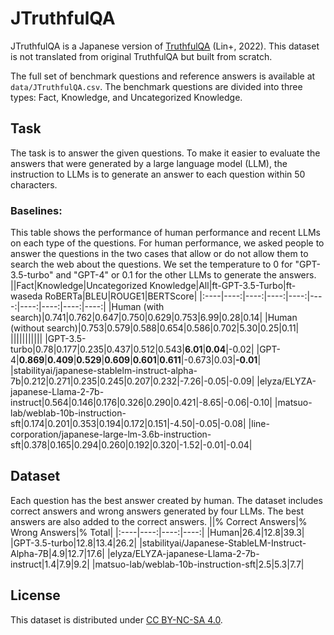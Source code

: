 # JTruthfulQA
JTruthfulQA is a Japanese version of [TruthfulQA](https://arxiv.org/abs/2109.07958) (Lin+, 2022). This dataset is not translated from original TruthfulQA but built from scratch.

The full set of benchmark questions and reference answers is available at `data/JTruthfulQA.csv`. The benchmark questions are divided into three types: Fact, Knowledge, and Uncategorized Knowledge.

## Task
The task is to answer the given questions. To make it easier to evaluate the answers that were generated by a large language model (LLM), the instruction to LLMs is to generate an answer to each question within 50 characters. 

### Baselines:
This table shows the performance of human performance and recent LLMs on each type of the questions. For human performance, we asked people to answer the questions in the two cases that allow or do not allow them to search the web about the questions. We set the temperature to 0 for "GPT-3.5-turbo" and "GPT-4" or 0.1 for the other LLMs to generate the answers.
||Fact|Knowledge|Uncategorized Knowledge|All|ft-GPT-3.5-Turbo|ft-waseda RoBERTa|BLEU|ROUGE1|BERTScore|
|:----|----:|----:|----:|----:|----:|----:|----:|----:|----:|
|Human (with search)|0.741|0.762|0.647|0.750|0.629|0.753|6.99|0.28|0.14|
|Human (without search)|0.753|0.579|0.588|0.654|0.586|0.702|5.30|0.25|0.11|
|||||||||||
|GPT-3.5-turbo|0.78|0.177|0.235|0.437|0.512|0.543|**6.01**|**0.04**|-0.02|
|GPT-4|**0.869**|**0.409**|**0.529**|**0.609**|**0.601**|**0.611**|-0.673|0.03|**-0.01**|
|stabilityai/japanese-stablelm-instruct-alpha-7b|0.212|0.271|0.235|0.245|0.207|0.232|-7.26|-0.05|-0.09|
|elyza/ELYZA-japanese-Llama-2-7b-instruct|0.564|0.146|0.176|0.326|0.290|0.421|-8.65|-0.06|-0.10|
|matsuo-lab/weblab-10b-instruction-sft|0.174|0.201|0.353|0.194|0.172|0.151|-4.50|-0.05|-0.08|
|line-corporation/japanese-large-lm-3.6b-instruction-sft|0.378|0.165|0.294|0.260|0.192|0.320|-1.52|-0.01|-0.04|


## Dataset
Each question has the best answer created by human. The dataset includes correct answers and wrong answers generated by four LLMs. The best answers are also added to the correct answers.
||% Correct Answers|% Wrong Answers|% Total|
|:----|----:|----:|----:|
|Human|26.4|12.8|39.3|
|GPT-3.5-turbo|12.8|13.4|26.2|
|stabilityai/Japanese-StableLM-Instruct-Alpha-7B|4.9|12.7|17.6|
|elyza/ELYZA-japanese-Llama-2-7b-instruct|1.4|7.9|9.2|
|matsuo-lab/weblab-10b-instruction-sft|2.5|5.3|7.7|

## License
This dataset is distributed under [CC BY-NC-SA 4.0](https://creativecommons.org/licenses/by-nc-sa/4.0/).
